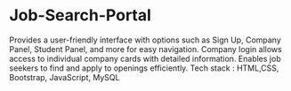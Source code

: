 # Job-Search-Portal
Provides a user-friendly interface with options such as Sign Up, Company Panel, Student Panel, and more  for easy navigation. Company login allows access to individual company cards with detailed information.  Enables job seekers to find and apply to openings efficiently.  Tech stack : HTML,CSS, Bootstrap, JavaScript, MySQL
